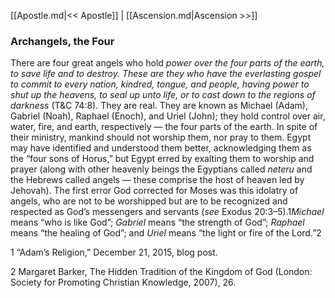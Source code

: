 [[Apostle.md|<< Apostle]]  |  [[Ascension.md|Ascension >>]]

### Archangels, the Four
There are four great angels who hold *power over the four parts of the earth, to save life and to destroy. These are they who have the everlasting gospel to commit to every nation, kindred, tongue, and people, having power to shut up the heavens, to seal up unto life, or to cast down to the regions of darkness* (T&C 74:8). They are real. They are known as Michael (Adam), Gabriel (Noah), Raphael (Enoch), and Uriel (John); they hold control over air, water, fire, and earth, respectively — the four parts of the earth. In spite of their ministry, mankind should not worship them, nor pray to them. Egypt may have identified and understood them better, acknowledging them as the “four sons of Horus,” but Egypt erred by exalting them to worship and prayer (along with other heavenly beings the Egyptians called *neteru* and the Hebrews called angels — these comprise the host of heaven led by Jehovah). The first error God corrected for Moses was this idolatry of angels, who are not to be worshipped but are to be recognized and respected as God’s messengers and servants (*see* Exodus 20:3–5).1*Michael* means “who is like God”; *Gabriel* means “the strength of God”; *Raphael* means “the healing of God”; and *Uriel* means “the light or fire of the Lord.”2



1 “Adam’s Religion,” December 21, 2015, blog post.


2 Margaret Barker, The Hidden Tradition of the Kingdom of God (London: Society for Promoting Christian Knowledge, 2007), 26.